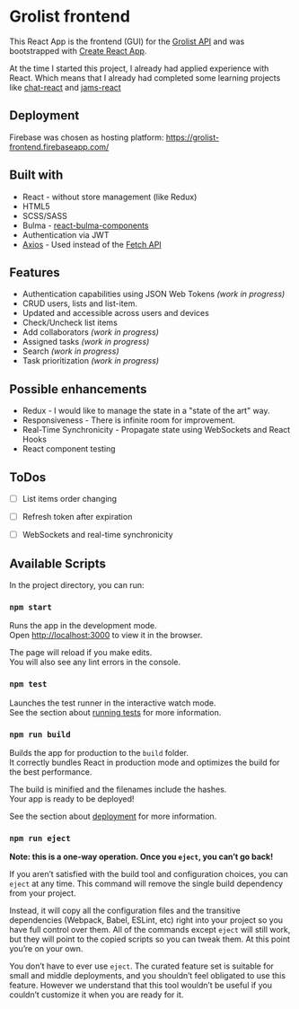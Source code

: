 # Grolist frontend
This React App is the frontend (GUI) for the [Grolist API](https://github.com/jolbax/grolist-backend#readme) and was bootstrapped with [Create React App](https://github.com/facebook/create-react-app).

At the time I started this project, I already had applied experience with React. Which means that I already had completed some learning projects like [chat-react](https://github.com/jolbax/chat-react) and [jams-react](https://github.com/jolbax/jams-react)

## Deployment
Firebase was chosen as hosting platform:
https://grolist-frontend.firebaseapp.com/

## Built with
- React - without store management (like Redux)
- HTML5
- SCSS/SASS
- Bulma - [react-bulma-components](https://couds.github.io/react-bulma-components)
- Authentication via JWT
- [Axios](https://github.com/axios/axios) - Used instead of the [Fetch API](https://developer.mozilla.org/en-US/docs/Web/API/Fetch_API)

## Features

* Authentication capabilities using JSON Web Tokens *(work in progress)*
* CRUD users, lists and list-item.
* Updated and accessible across users and devices
* Check/Uncheck list items
* Add collaborators *(work in progress)*
* Assigned tasks *(work in progress)*
* Search *(work in progress)*
* Task prioritization *(work in progress)*

## Possible enhancements
* Redux - I would like to manage the state in a "state of the art" way.
* Responsiveness - There is infinite room for improvement.
* Real-Time Synchronicity - Propagate state using WebSockets and React Hooks
* React component testing

## ToDos
- [ ] List items order changing
- [ ] Refresh token after expiration
- [ ] WebSockets and real-time synchronicity


## Available Scripts

In the project directory, you can run:

### `npm start`

Runs the app in the development mode.<br>
Open [http://localhost:3000](http://localhost:3000) to view it in the browser.

The page will reload if you make edits.<br>
You will also see any lint errors in the console.

### `npm test`

Launches the test runner in the interactive watch mode.<br>
See the section about [running tests](https://facebook.github.io/create-react-app/docs/running-tests) for more information.

### `npm run build`

Builds the app for production to the `build` folder.<br>
It correctly bundles React in production mode and optimizes the build for the best performance.

The build is minified and the filenames include the hashes.<br>
Your app is ready to be deployed!

See the section about [deployment](https://facebook.github.io/create-react-app/docs/deployment) for more information.

### `npm run eject`

**Note: this is a one-way operation. Once you `eject`, you can’t go back!**

If you aren’t satisfied with the build tool and configuration choices, you can `eject` at any time. This command will remove the single build dependency from your project.

Instead, it will copy all the configuration files and the transitive dependencies (Webpack, Babel, ESLint, etc) right into your project so you have full control over them. All of the commands except `eject` will still work, but they will point to the copied scripts so you can tweak them. At this point you’re on your own.

You don’t have to ever use `eject`. The curated feature set is suitable for small and middle deployments, and you shouldn’t feel obligated to use this feature. However we understand that this tool wouldn’t be useful if you couldn’t customize it when you are ready for it.

